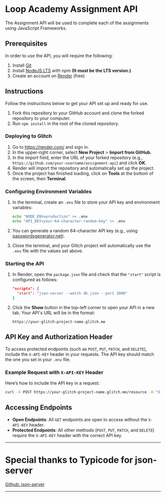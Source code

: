 
# Loop Academy Assignment API

The Assignment API will be used to complete each of the assignments using JavaScript Frameworks.

## Prerequisites
In order to use the API, you will require the following:
1. Install [Git](https://git-scm.com/) 
2. Install [NodeJS LTS](https://nodejs.org/en/) with npm **(It must be the LTS version.)**
3. Create an account on [Render](https://render.com/) (free)

## Instructions
Follow the instructions below to get your API set up and ready for use.

1. Fork this repository to your GitHub account and clone the forked repository to your computer.
2. Run `npm install` in the root of the cloned repository.

### Deploying to Glitch

1. Go to https://render.com/ and sign in.
2. In the upper-right corner, select **New Project** > **Import from GitHub**.
3. In the import field, enter the URL of your forked repository (e.g., `https://github.com/your-username/assignment-api`) and click **OK**.
4. Render will import the repository and automatically set up the project.
5. Once the project has finished loading, click on **Tools** at the bottom of the screen, then **Terminal**.

### Configuring Environment Variables

1. In the terminal, create an `.env` file to store your API key and environment variables:
   ```bash
   echo "NODE_ENV=production" >> .env
   echo "API_KEY=your-64-character-random-key" >> .env
   ```
2. You can generate a random 64-character API key (e.g., using [passwordsgenerator.net](https://passwordsgenerator.net/)).

3. Close the terminal, and your Glitch project will automatically use the `.env` file with the values set above.

### Starting the API

1. In Render, open the `package.json` file and check that the `"start"` script is configured as follows:
   ```json
   "scripts": {
     "start": "json-server --watch db.json --port 3000"
   }
   ```
2. Click the **Show** button in the top-left corner to open your API in a new tab. Your API's URL will be in the format:
   ```
   https://your-glitch-project-name.glitch.me
   ```

## API Key and Authorization Header

To access protected endpoints (such as `POST`, `PUT`, `PATCH`, and `DELETE`), include the `X-API-KEY` header in your requests. The API key should match the one you set in your `.env` file.

### Example Request with `X-API-KEY` Header

Here’s how to include the API key in a request:
```bash
curl -X POST https://your-glitch-project-name.glitch.me/resource -H "X-API-KEY: your-64-character-random-key"
```

## Accessing Endpoints

- **Open Endpoints**: All `GET` endpoints are open to access without the `X-API-KEY` header.
- **Protected Endpoints**: All other methods (`POST`, `PUT`, `PATCH`, and `DELETE`) require the `X-API-KEY` header with the correct API key.

---

# Special thanks to Typicode for json-server

[Github: json-server](https://github.com/typicode/json-server)

---
